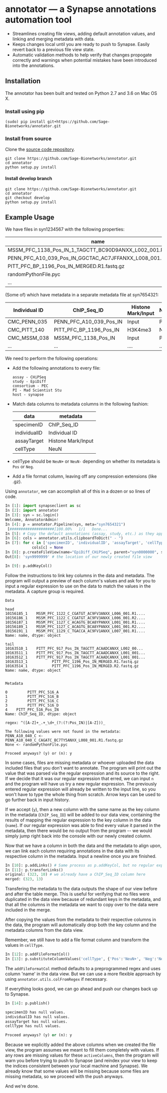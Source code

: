 # annotator &mdash; a Synapse annotations automation tool

 * Streamlines creating file views, adding default annotation values, and linking and merging metadata with data.
 * Keeps changes local until you are ready to push to Synapse. Easily revert back to a previous file view state.
 * Automatic validation methods to help verify that changes propogate correctly and warnings when potential mistakes have been introduced into the annotations.

Installation
------------

The annotator has been built and tested on Python 2.7 and 3.6 on Mac OS X.

### Install using pip

    (sudo) pip install git+https://github.com/Sage-Bionetworks/annotator.git

### Install from source

Clone the [source code repository](https://github.com/Sage-Bionetworks/annotator.git).

    git clone https://github.com/Sage-Bionetworks/annotator.git
    cd annotator
    python setup.py install

#### Install develop branch

    git clone https://github.com/Sage-Bionetworks/annotator.git
    cd annotator
    git checkout develop
    python setup.py install

## Example Usage

We have files in syn1234567 with the following properties:

|name|parentId|...|
|---|---|---|
|MSSM_PFC_1138_Pos_IN_1_TAGCTT_BC90D9ANXX_L002_001.R1.fastq.gz|syn1234567|...|
|PENN_PFC_A10_039_Pos_IN_GGCTAC_AC7JFFANXX_L008_001.R2.fastq.gz|syn1234567|...|
|PITT_PFC_BP_1196_Pos_IN_MERGED.R1.fastq.gz|syn1234567|...|
|randomPythonFile.pyc|syn1234567|...|
|...|...|...|


(Some of) which have metadata in a separate metadata file at syn7654321:

|Individual ID|ChIP_Seq_ID|Histone Mark/Input|NeuN|...|
|---|---|---|---|---|
|CMC_PENN_035|PENN_PFC_A10_039_Pos_IN|Input|Pos|...|
|CMC_PITT_140|PITT_PFC_BP_1196_Pos_IN|H3K4me3|Neg|...|
|CMC_MSSM_038|MSSM_PFC_1138_Pos_IN|Input|Pos|...|
|...|...|....|...|...|

We need to perform the following operations:

 * Add the following annotations to every file: 
     ```
     assay - CHiPSeq
     study - EpiDiff
     consortium - PEC
     PI - Mad Scientist Stu
     host - synapse
     ```
 * Match data columns to metadata columns in the following fashion:
     
     |data|metadata|
     |---|---|
     |specimenID|ChIP_Seq_ID|
     |individualID|Individual ID|
     |assayTarget|Histone Mark/Input|
     |cellType|NeuN|
     
 * cellType should be `NeuN+` or `NeuN-` depending on whether its metadata is `Pos` or `Neg`.
 * Add a file format column, leaving off any compression extensions (like .gz).

Using `annotator`, we can accomplish all of this in a dozen or so lines of code.

```python
In [1]: import synapseclient as sc
In [2]: import annotator
In [3]: syn = sc.login()
Welcome, AnnotatorAdmin!
In [4]: p = annotator.Pipeline(syn, meta="syn7654321")
 [####################]100.00%   1/1   Done...
In [5]: # Copy the default annotations (assay, study, etc.) as they appear above to your clipboard
In [6]: cols = annotator.utils.clipboardToDict(" - ")
In [7]: for c in ['specimenID', 'individualID', 'assayTarget', 'cellType']:
            cols[c] = None
In [8]: p.createFileView(name="EpiDiff_CHiPSeq", parent="syn0000000", scope="syn1234567", addCols=cols)
Out[8]: 'syn9999999' # the location of our newly created file view

In [9]: p.addKeyCol()
```
Follow the instructions to link key columns in the data and metadata. The program will output a preview of each column's values and ask for you to input a regular expression to use on the data to match the values in the metadata. A capture group is required.
```
Data 

head
10156185_1    MSSM_PFC_1122_C_CGATGT_AC9FV3ANXX_L006_001.R1....
10156186_1    MSSM_PFC_1122_C_CGATGT_AC9FV3ANXX_L006_001.R2....
10156187_1    MSSM_PFC_1127_C_ACAGTG_BCA8YPANXX_L001_001.R1....
10156189_1    MSSM_PFC_1127_C_ACAGTG_BCA8YPANXX_L001_001.R2....
10156191_1    MSSM_PFC_1129_C_TGACCA_AC9FV1ANXX_L007_001.R1....
Name: name, dtype: object 

tail
10163510_1    PITT_PFC_917_Pos_IN_TAGCTT_ACAADCANXX_L002_00...
10163511_1    PITT_PFC_917_Pos_IN_TAGCTT_ACAADCANXX_L001_001...
10163512_1    PITT_PFC_917_Pos_IN_TAGCTT_ACAADCANXX_L001_001...
10163513_1           PITT_PFC_1196_Pos_IN_MERGED.R1.fastq.gz
10163514_1           PITT_PFC_1196_Pos_IN_MERGED.R2.fastq.gz
Name: name, dtype: object 


Metadata 

0         PITT_PFC_516_A
1         PITT_PFC_516_B
2         PITT_PFC_516_C
3         PITT_PFC_516_D
4    PITT_PFC_516_Pos_IN
Name: ChIP_Seq_ID, dtype: object 

regex: ^([A-Z]+_.+_\d+_(?:(?:Pos_IN)|[A-Z]))_

The following values were not found in the metadata:
PENN_A10_040_C <- PENN_A10_040_C_CAGATC_BC7TY5ANXX_L008_001.R1.fastq.gz
None <- randomPythonFile.pyc

Proceed anyways? (y) or (n): y
```
In some cases, files are missing metadata or whoever uploaded the data included files that you don't want to annotate. The program will print out the value that was parsed via the regular expression and its source to the right. If we decide that it was our regular expression that erred, we can input `n` and the program will have us try a new regular expression. The previously entered regular expression will already be written to the input line, so you won't have to type the whole thing from scratch. Arrow keys can be used to go further back in input history.

If we accept (`y`), then a new column with the same name as the key column in the metadata (`ChIP_Seq_ID`) will be added to our data view, containing the results of mapping the regular expression to the key column in the data (`name`). If our regular expression was able to find every value it parsed in the metadata, then there would be no output from the program -- we would simply jump right back into the console with our newly created column.

Now that we have a column in both the data and the metadata to align upon, we can link each column requiring annotations in the data with its respective column in the metadata. Input a newline once you are finished.

```python
In [10]: p.addLinks() # Same process as p.addKeyCol, but no regular expressions this time :-)
In [11]: p.transferLinks()
original: (323, 10) # we already have a ChIP_Seq_ID column here
merged: (323, 13)
```
Transfering the metadata to the data outputs the shape of our view before and after the table merge. This is useful for verifying that no files were duplicated in the data view because of redundant keys in the metadata, and that all the columns in the metadata we want to copy over to the data were included in the merge.

After copying the values from the metadata to their respective columns in the data, the program will automatically drop both the key column and the metadata columns from the data view.

Remember, we still have to add a file format column and transform the values in `cellType`.

```python
In [12]: p.addFileFormatCol()
In [13]: p.substituteColumnValues('cellType', {'Pos':'NeuN+', 'Neg':'NeuN-'})
```
The `addFileFormatCol` method defaults to a preprogrammed regex and uses column 'name' in the data view. But we can use a more flexible approach by using `annotator.utils.colFromRegex` if necessary.

If everything looks good, we can go ahead and push our changes back up to Synapse.

```python
In [14]: p.publish()

specimenID has null values.
individualID has null values.
assayTarget has null values.
cellType has null values.

Proceed anyways? (y) or (n): y
```

Because we explicitly added the above columns when we created the file view, the program assumes we meant to fill them completely with values. If any rows are missing values for these `activeColumns`, then the program will warn you before trying to push to Synapse (and reindex your view to keep the indices consistent between your local machine and Synapse). We already know that some values will be missing because some files are missing metadata, so we proceed with the push anyways.

And we're done.
